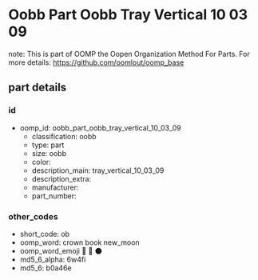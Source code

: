 # Oobb Part Oobb Tray Vertical 10 03 09  

note: This is part of OOMP the Oopen Organization Method For Parts. For more details: https://github.com/oomlout/oomp_base

##  part details





### id
* oomp_id: oobb_part_oobb_tray_vertical_10_03_09
  * classification: oobb
  * type: part
  * size: oobb
  * color: 
  * description_main: tray_vertical_10_03_09
  * description_extra: 
  * manufacturer: 
  * part_number: 

### other_codes
* short_code: ob
* oomp_word: crown book new_moon
* oomp_word_emoji :crown: :book: :new_moon:
* md5_6_alpha: 6w4fi
* md5_6: b0a46e